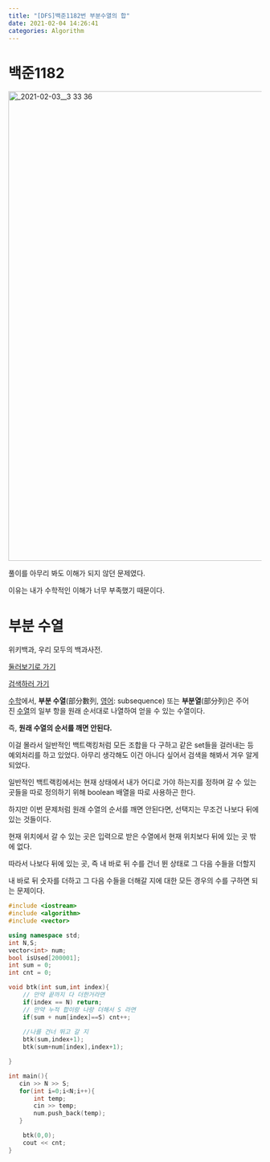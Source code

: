 ```yaml
---
title: "[DFS]백준1182번 부분수열의 합"
date: 2021-02-04 14:26:41
categories: Algorithm
---
```

# 백준1182

<img width="935" alt="_2021-02-03__3 33 36" src="https://user-images.githubusercontent.com/55180768/106848813-06adb480-66f5-11eb-9829-cd05e1176497.png">

풀이를 아무리 봐도 이해가 되지 않던 문제였다. 

이유는 내가 수학적인 이해가 너무 부족했기 때문이다. 

# 부분 수열

위키백과, 우리 모두의 백과사전.

[둘러보기로 가기](https://ko.wikipedia.org/wiki/%EB%B6%80%EB%B6%84_%EC%88%98%EC%97%B4#mw-head)

[검색하러 가기](https://ko.wikipedia.org/wiki/%EB%B6%80%EB%B6%84_%EC%88%98%EC%97%B4#searchInput)

[수학](https://ko.wikipedia.org/wiki/%EC%88%98%ED%95%99)에서, **부분 수열**(部分數列, [영어](https://ko.wikipedia.org/wiki/%EC%98%81%EC%96%B4): subsequence) 또는 **부분열**(部分列)은 주어진 [수열](https://ko.wikipedia.org/wiki/%EC%88%98%EC%97%B4)의 일부 항을 원래 순서대로 나열하여 얻을 수 있는 수열이다.

즉, **원래 수열의 순서를 깨면 안된다.** 

이걸 몰라서 일반적인 백트랙킹처럼 모든 조합을 다 구하고 같은 set들을 걸러내는 등 예외처리를 하고 있었다. 아무리 생각해도 이건 아니다 싶어서 검색을 해봐서 겨우 알게 되었다. 

일반적인 백트랙킹에서는 현재 상태에서 내가 어디로 가야 하는지를 정하며 갈 수 있는 곳들을 따로 정의하기 위해 boolean 배열을 따로 사용하곤 한다. 

하지만 이번 문제처럼 원래 수열의 순서를 깨면 안된다면, 선택지는 무조건 나보다 뒤에 있는 것들이다. 

현재 위치에서 갈 수 있는 곳은 입력으로 받은 수열에서 현재 위치보다 뒤에 있는 곳 밖에 없다. 

따라서 나보다 뒤에 있는 곳, 즉 내 바로 뒤 수를 건너 뛴 상태로 그 다음 수들을 더할지 

내 바로 뒤 숫자를 더하고 그 다음 수들을 더해갈 지에 대한 모든 경우의 수를 구하면 되는 문제이다. 

```cpp
#include <iostream>
#include <algorithm>
#include <vector>

using namespace std;
int N,S;
vector<int> num;
bool isUsed[200001];
int sum = 0;
int cnt = 0;

void btk(int sum,int index){
    // 만약 끝까지 다 더한거라면
    if(index == N) return;
    // 만약 누적 합이랑 나랑 더해서 S 라면
    if(sum + num[index]==S) cnt++;
    
    //나를 건너 뛰고 갈 지 
    btk(sum,index+1);
    btk(sum+num[index],index+1);

}

int main(){
   cin >> N >> S;
   for(int i=0;i<N;i++){
       int temp;
       cin >> temp;
       num.push_back(temp);
   } 

    btk(0,0);
    cout << cnt;
}
```
